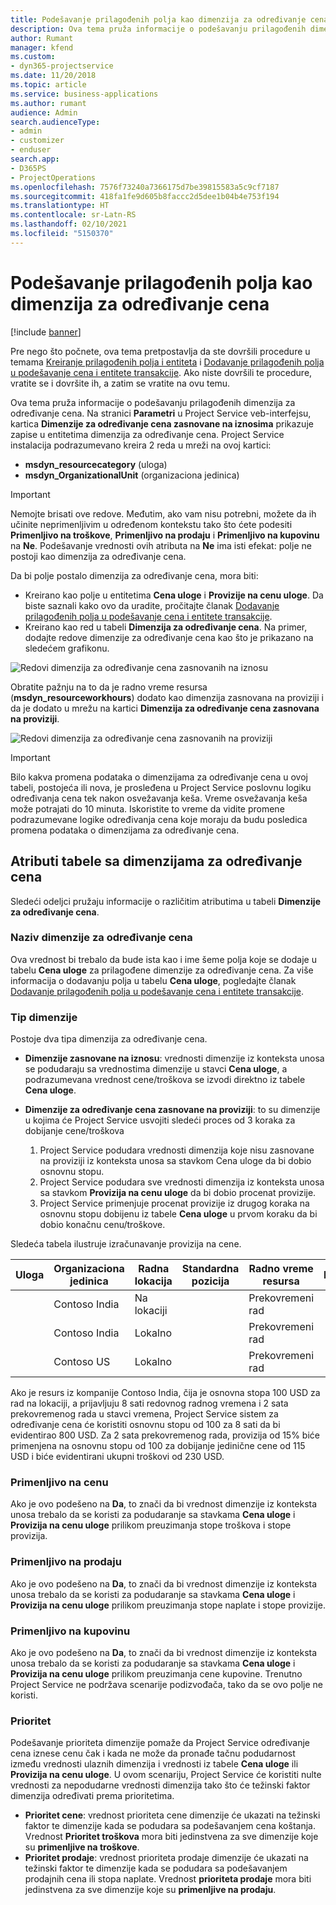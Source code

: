 ```yaml
---
title: Podešavanje prilagođenih polja kao dimenzija za određivanje cena
description: Ova tema pruža informacije o podešavanju prilagođenih dimenzija za određivanje cena.
author: Rumant
manager: kfend
ms.custom:
- dyn365-projectservice
ms.date: 11/20/2018
ms.topic: article
ms.service: business-applications
ms.author: rumant
audience: Admin
search.audienceType:
- admin
- customizer
- enduser
search.app:
- D365PS
- ProjectOperations
ms.openlocfilehash: 7576f73240a7366175d7be39815583a5c9cf7187
ms.sourcegitcommit: 418fa1fe9d605b8faccc2d5dee1b04b4e753f194
ms.translationtype: HT
ms.contentlocale: sr-Latn-RS
ms.lasthandoff: 02/10/2021
ms.locfileid: "5150370"
---
```

# <a name="setting-up-custom-fields-as-pricing-dimensions"></a>Podešavanje prilagođenih polja kao dimenzija za određivanje cena 

[!include [banner](../includes/psa-now-project-operations.md)]

Pre nego što počnete, ova tema pretpostavlja da ste dovršili procedure u temama [Kreiranje prilagođenih polja i entiteta](create-custom-fields-entities.md) i [Dodavanje prilagođenih polja u podešavanje cena i entitete transakcije](field-references.md). Ako niste dovršili te procedure, vratite se i dovršite ih, a zatim se vratite na ovu temu. 

Ova tema pruža informacije o podešavanju prilagođenih dimenzija za određivanje cena. Na stranici **Parametri** u Project Service veb-interfejsu, kartica **Dimenzije za određivanje cena zasnovane na iznosima** prikazuje zapise u entitetima dimenzija za određivanje cena. Project Service instalacija podrazumevano kreira 2 reda u mreži na ovoj kartici:

- **msdyn_resourcecategory** (uloga)
- **msdyn_OrganizationalUnit** (organizaciona jedinica)

> [!IMPORTANT]
> Nemojte brisati ove redove. Međutim, ako vam nisu potrebni, možete da ih učinite neprimenljivim u određenom kontekstu tako što ćete podesiti **Primenljivo na troškove**, **Primenljivo na prodaju** i **Primenljivo na kupovinu** na **Ne**. Podešavanje vrednosti ovih atributa na **Ne** ima isti efekat: polje ne postoji kao dimenzija za određivanje cena.

Da bi polje postalo dimenzija za određivanje cena, mora biti:

- Kreirano kao polje u entitetima **Cena uloge** i **Provizije na cenu uloge**. Da biste saznali kako ovo da uradite, pročitajte članak [Dodavanje prilagođenih polja u podešavanje cena i entitete transakcije](field-references.md).
- Kreirano kao red u tabeli **Dimenzija za određivanje cena**. Na primer, dodajte redove dimenzije za određivanje cena kao što je prikazano na sledećem grafikonu. 

![Redovi dimenzija za određivanje cena zasnovanih na iznosu](media/Amt-based-PD.png)

Obratite pažnju na to da je radno vreme resursa (**msdyn_resourceworkhours**) dodato kao dimenzija zasnovana na proviziji i da je dodato u mrežu na kartici **Dimenzija za određivanje cena zasnovana na proviziji**.

![Redovi dimenzija za određivanje cena zasnovanih na proviziji](media/Markup-based-PD.png)

> [!IMPORTANT]
> Bilo kakva promena podataka o dimenzijama za određivanje cena u ovoj tabeli, postojeća ili nova, je prosleđena u Project Service poslovnu logiku određivanja cena tek nakon osvežavanja keša. Vreme osvežavanja keša može potrajati do 10 minuta. Iskoristite to vreme da vidite promene podrazumevane logike određivanja cena koje moraju da budu posledica promena podataka o dimenzijama za određivanje cena.


## <a name="attributes-of-the-pricing-dimensions-table"></a>Atributi tabele sa dimenzijama za određivanje cena
Sledeći odeljci pružaju informacije o različitim atributima u tabeli **Dimenzije za određivanje cena**.

### <a name="pricing-dimension-name"></a>Naziv dimenzije za određivanje cena
Ova vrednost bi trebalo da bude ista kao i ime šeme polja koje se dodaje u tabelu **Cena uloge** za prilagođene dimenzije za određivanje cena. Za više informacija o dodavanju polja u tabelu **Cena uloge**, pogledajte članak [Dodavanje prilagođenih polja u podešavanje cena i entitete transakcije](field-references.md).

### <a name="type-of-dimension"></a>Tip dimenzije
Postoje dva tipa dimenzija za određivanje cena.
  
  - **Dimenzije zasnovane na iznosu**: vrednosti dimenzije iz konteksta unosa se podudaraju sa vrednostima dimenzije u stavci **Cena uloge**, a podrazumevana vrednost cene/troškova se izvodi direktno iz tabele **Cena uloge**.
  - **Dimenzije za određivanje cena zasnovane na proviziji**: to su dimenzije u kojima će Project Service usvojiti sledeći proces od 3 koraka za dobijanje cene/troškova
 
    1. Project Service podudara vrednosti dimenzija koje nisu zasnovane na proviziji iz konteksta unosa sa stavkom Cena uloge da bi dobio osnovnu stopu.
    2. Project Service podudara sve vrednosti dimenzija iz konteksta unosa sa stavkom **Provizija na cenu uloge** da bi dobio procenat provizije.
    3. Project Service primenjuje procenat provizije iz drugog koraka na osnovnu stopu dobijenu iz tabele **Cena uloge** u prvom koraku da bi dobio konačnu cenu/troškove.
   
   Sledeća tabela ilustruje izračunavanje provizija na cene.
  
| Uloga        | Organizaciona jedinica    |Radna lokacija      |Standardna pozicija      |Radno vreme resursa      |  Provizija|
| ------------|-------------|-------------------|--------------------|-------------------------|--------:|
|             | Contoso India|Na lokaciji            |                    |Prekovremeni rad                 |15     |
|             | Contoso India|Lokalno             |                    |Prekovremeni rad                 |10     |
|             | Contoso US   |Lokalno             |                    |Prekovremeni rad                 |20.     |


Ako je resurs iz kompanije Contoso India, čija je osnovna stopa 100 USD za rad na lokaciji, a prijavljuju 8 sati redovnog radnog vremena i 2 sata prekovremenog rada u stavci vremena, Project Service sistem za određivanje cena će koristiti osnovnu stopu od 100 za 8 sati da bi evidentirao 800 USD. Za 2 sata prekovremenog rada, provizija od 15% biće primenjena na osnovnu stopu od 100 za dobijanje jedinične cene od 115 USD i biće evidentirani ukupni troškovi od 230 USD.

### <a name="applicable-to-cost"></a>Primenljivo na cenu 
Ako je ovo podešeno na **Da**, to znači da bi vrednost dimenzije iz konteksta unosa trebalo da se koristi za podudaranje sa stavkama **Cena uloge** i **Provizija na cenu uloge** prilikom preuzimanja stope troškova i stope provizija.

### <a name="applicable-to-sales"></a>Primenljivo na prodaju
Ako je ovo podešeno na **Da**, to znači da bi vrednost dimenzije iz konteksta unosa trebalo da se koristi za podudaranje sa stavkama **Cena uloge** i **Provizija na cenu uloge** prilikom preuzimanja stope naplate i stope provizije.

### <a name="applicable-to-purchase"></a>Primenljivo na kupovinu
Ako je ovo podešeno na **Da**, to znači da bi vrednost dimenzije iz konteksta unosa trebalo da se koristi za podudaranje sa stavkama **Cena uloge** i **Provizija na cenu uloge** prilikom preuzimanja cene kupovine. Trenutno Project Service ne podržava scenarije podizvođača, tako da se ovo polje ne koristi. 

### <a name="priority"></a>Prioritet
Podešavanje prioriteta dimenzije pomaže da Project Service određivanje cena iznese cenu čak i kada ne može da pronađe tačnu podudarnost između vrednosti ulaznih dimenzija i vrednosti iz tabele **Cena uloge** ili **Provizija na cenu uloge**. U ovom scenariju, Project Service će koristiti nulte vrednosti za nepodudarne vrednosti dimenzija tako što će težinski faktor dimenzija određivati prema prioritetima.

- **Prioritet cene**: vrednost prioriteta cene dimenzije će ukazati na težinski faktor te dimenzije kada se podudara sa podešavanjem cena koštanja. Vrednost **Prioritet troškova** mora biti jedinstvena za sve dimenzije koje su **primenljive na troškove**.
- **Prioritet prodaje**: vrednost prioriteta prodaje dimenzije će ukazati na težinski faktor te dimenzije kada se podudara sa podešavanjem prodajnih cena ili stopa naplate. Vrednost **prioriteta prodaje** mora biti jedinstvena za sve dimenzije koje su **primenljive na prodaju**.
